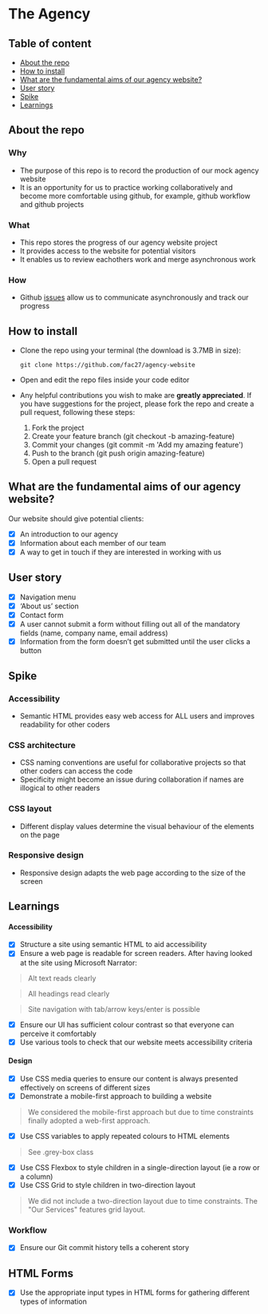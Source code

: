 # The Agency


## Table of content

- [About the repo](#about-the-repo)
- [How to install](#how-to-install)
- [What are the fundamental aims of our agency website?](#what-are-the-fundamental-aims-of-our-agency-website)
- [User story](#user-story)
- [Spike](#spike)
- [Learnings](#learnings)

## About the repo

### Why
- The purpose of this repo is to record the production of our mock agency website
- It is an opportunity for us to practice working collaboratively and become more comfortable using github, for example, github workflow and github projects

### What
- This repo stores the progress of our agency website project
- It provides access to the website for potential visitors
- It enables us to review eachothers work and merge asynchronous work

### How
- Github [issues](https://github.com/fac27/agency-website/issues) allow us to communicate asynchronously and track our progress

## How to install

- Clone the repo using your terminal (the download is 3.7MB in size):

    `git clone https://github.com/fac27/agency-website`

- Open and edit the repo files inside your code editor

- Any helpful contributions you wish to make are **greatly appreciated**. If you have suggestions for the project, please fork the repo and create a pull request, following these steps:

    1. Fork the project
    2. Create your feature branch (git checkout -b amazing-feature)
    3. Commit your changes (git commit -m 'Add my amazing feature')
    4. Push to the branch (git push origin amazing-feature)
    5. Open a pull request

## What are the fundamental aims of our agency website?

Our website should give potential clients:

- [x] An introduction to our agency
- [x] Information about each member of our team
- [x] A way to get in touch if they are interested in working with us

## User story

- [x] Navigation menu
- [x] ‘About us’ section
- [x] Contact form
- [x] A user cannot submit a form without filling out all of the mandatory fields (name, company name, email address)
- [x] Information from the form doesn’t get submitted until the user clicks a button

## Spike 

### Accessibility

- Semantic HTML provides easy web access for ALL users and improves readability for other coders 

### CSS architecture 

- CSS naming conventions are useful for collaborative projects so that other coders can access the code
- Specificity might become an issue during collaboration if names are illogical to other readers

### CSS layout

- Different display values determine the visual behaviour of the elements on the page

### Responsive design

- Responsive design adapts the web page according to the size of the screen

## Learnings 
#### Accessibility 
- [x] Structure a site using semantic HTML to aid accessibility
- [x] Ensure a web page is readable for screen readers. After having looked at the site using Microsoft Narrator:

> Alt text reads clearly

> All headings read clearly

> Site navigation with tab/arrow keys/enter is possible

- [x] Ensure our UI has sufficient colour contrast so that everyone can perceive it comfortably
- [x] Use various tools to check that our website meets accessibility criteria
#### Design 
- [x] Use CSS media queries to ensure our content is always presented effectively on screens of different sizes
- [x] Demonstrate a mobile-first approach to building a website
> We considered the mobile-first approach but due to time constraints finally adopted a web-first approach. 
- [x] Use CSS variables to apply repeated colours to HTML elements
> See .grey-box class
- [x] Use CSS Flexbox to style children in a single-direction layout (ie a row or a column)
- [x] Use CSS Grid to style children in two-direction layout
> We did not include a two-direction layout due to time constraints. The "Our Services" features grid layout.
### Workflow 
- [x] Ensure our Git commit history tells a coherent story

## HTML Forms 
- [x] Use the appropriate input types in HTML forms for gathering different types of information




